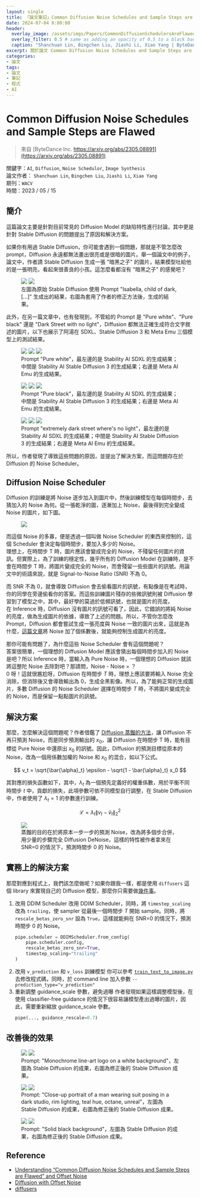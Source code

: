 ```yaml
---
layout: single
title: 「論文筆記」Common Diffusion Noise Schedules and Sample Steps are Flawed
date: 2024-07-04 8:00:00
header:
  overlay_image: /assets/imgs/Papers/CommonDiffusionSchedulersAreFlawed/Header.webp
  overlay_filter: 0.5 # same as adding an opacity of 0.5 to a black background
  caption: "Shanchuan Lin, Bingchen Liu, Jiashi Li, Xiao Yang | ByteDance Inc."
excerpt: 關於論文 Common Diffusion Noise Schedules and Sample Steps are Flawed 的筆記
categories:
- 論文
tags:
- 論文
- 筆記
- 程式
- AI
---
```

# Common Diffusion Noise Schedules and Sample Steps are Flawed
> 來自 [ByteDance Inc. https://arxiv.org/abs/2305.08891](https://arxiv.org/abs/2305.08891)  

關鍵字：`AI`, `Diffusion`, `Noise Schedulor`, `Image Synthesis`  
論文作者： `Shanchuan Lin`, `Bingchen Liu`, `Jiashi Li`, `Xiao Yang`  
期刊：`WACV`  
時間：2023 / 05 / 15  

## 簡介
這篇論文主要是針對目前常見的 Diffusion Model 的缺陷特性進行討論，其中更是針對 Stable Diffusion 的問題提出了原因和解決方案。  

如果你有用過 Stable Diffusion，你可能會遇到一個問題，那就是不管怎麼改 prompt，Diffusion 永遠都無法畫出很亮或是很暗的圖片。舉一個論文中的例子，論文中，作者請 Stable Diffusion 生成一張 "暗黑之子" 的圖片，結果模型吐給他的是一張明亮，看起來很善良的小孩。這怎麼看都沒有 "暗黑之子" 的感覺吧？

<figure class="half">
    <a href="/assets/imgs/Papers/CommonDiffusionSchedulersAreFlawed/Child_of_dark_origin.jpg"><img src="/assets/imgs/Papers/CommonDiffusionSchedulersAreFlawed/Child_of_dark_origin.jpg"></a>
    <a href="/assets/imgs/Papers/CommonDiffusionSchedulersAreFlawed/Child_of_dark_fix.jpg"><img src="/assets/imgs/Papers/CommonDiffusionSchedulersAreFlawed/Child_of_dark_fix.jpg"></a>
    <figcaption>左圖為原始 Stable Diffusion 使用 Prompt "Isabella, child of dark, [...]" 生成出的結果，右圖為套用了作者的修正方法後，生成的結果。</figcaption>
</figure>

此外，在另一篇文章中，也有發現到，不管給的 Prompt 是 "Pure white"、"Pure black" 還是 "Dark Street with no light"，Diffusion 都無法正確生成符合文字敘述的圖片，以下也展示了阿湯在 SDXL、Stable Diffusion 3 和 Meta Emu 三個模型上的測試結果。  

<figure class="third">
    <a href="/assets/imgs/Papers/CommonDiffusionSchedulersAreFlawed/PureWhite_SDXL.jpg"><img src="/assets/imgs/Papers/CommonDiffusionSchedulersAreFlawed/PureWhite_SDXL.jpg"></a>
    <a href="/assets/imgs/Papers/CommonDiffusionSchedulersAreFlawed/PureWhite_SD3.webp"><img src="/assets/imgs/Papers/CommonDiffusionSchedulersAreFlawed/PureWhite_SD3.webp"></a>
    <a href="/assets/imgs/Papers/CommonDiffusionSchedulersAreFlawed/PureWhite_Emu.jpeg"><img src="/assets/imgs/Papers/CommonDiffusionSchedulersAreFlawed/PureWhite_Emu.jpeg"></a>
    <figcaption>Prompt "Pure white"，最左邊的是 Stability AI SDXL 的生成結果；中間是 Stability AI Stable Diffusion 3 的生成結果；右邊是 Meta AI Emu 的生成結果。</figcaption>
</figure> 

<figure class="third">
    <a href="/assets/imgs/Papers/CommonDiffusionSchedulersAreFlawed/PureBlack_SDXL.jpg"><img src="/assets/imgs/Papers/CommonDiffusionSchedulersAreFlawed/PureBlack_SDXL.jpg"></a>
    <a href="/assets/imgs/Papers/CommonDiffusionSchedulersAreFlawed/PureBlack_SD3.webp"><img src="/assets/imgs/Papers/CommonDiffusionSchedulersAreFlawed/PureBlack_SD3.webp"></a>
    <a href="/assets/imgs/Papers/CommonDiffusionSchedulersAreFlawed/Pure_Black_Emu.jpeg"><img src="/assets/imgs/Papers/CommonDiffusionSchedulersAreFlawed/Pure_Black_Emu.jpeg"></a>
    <figcaption>Prompt "Pure black"，最左邊的是 Stability AI SDXL 的生成結果；中間是 Stability AI Stable Diffusion 3 的生成結果；右邊是 Meta AI Emu 的生成結果。</figcaption>
</figure> 

<figure class="third">
    <a href="/assets/imgs/Papers/CommonDiffusionSchedulersAreFlawed/DarkStreet_SDXL.jpg"><img src="/assets/imgs/Papers/CommonDiffusionSchedulersAreFlawed/DarkStreet_SDXL.jpg"></a>
    <a href="/assets/imgs/Papers/CommonDiffusionSchedulersAreFlawed/DarkStreet_SD3.webp"><img src="/assets/imgs/Papers/CommonDiffusionSchedulersAreFlawed/DarkStreet_SD3.webp"></a>
    <a href="/assets/imgs/Papers/CommonDiffusionSchedulersAreFlawed/DarkStreet_Emu.jpeg"><img src="/assets/imgs/Papers/CommonDiffusionSchedulersAreFlawed/DarkStreet_Emu.jpeg"></a>
    <figcaption>Prompt "extremely dark street where's no light"，最左邊的是 Stability AI SDXL 的生成結果；中間是 Stability AI Stable Diffusion 3 的生成結果；右邊是 Meta AI Emu 的生成結果。</figcaption>
</figure>

所以，作者發現了導致這些問題的原因，並提出了解決方案，而這問題存在於 Diffusion 的 Noise Scheduler。  

## Diffusion Noise Scheduler
Diffusion 的訓練是將 Noise 逐步加入到圖片中，然後訓練模型在每個時間步，去猜加入的 Noise 為何。從一張乾淨的圖，逐漸加上 Noise，最後得到完全變成 Noise 的圖片，如下圖。

<figure>
    <a href="/assets/imgs/Projects/Software/AI/MDIM/Diffusion_Processes.jpg"><img src="/assets/imgs/Projects/Software/AI/MDIM/Diffusion_Processes.jpg"></a>
</figure>

而這個 Noise 的多寡，便是透過一個叫做 Noise Scheduler 的東西來控制的，這個 Scheduler 會決定每個時間步，要加入多少的 Noise。  
理想上，在時間步 T 時，圖片應該會變成完全的 Noise，不殘留任何圖片的資訊。但實際上，為了訓練的穩定性，幾乎所有的 Diffusion Model 在訓練時，是不會在時間步 T 時，將圖片變成完全的 Noise，而會殘留一些些圖片的訊號。用論文中的術語來說，就是 Signal-to-Noise Ratio (SNR) 不為 0。  

而 SNR 不為 0，就會導致 Diffusion 會去偷看圖片的訊號，有點像是在考試時，你的同學在旁邊偷看你的答案。而這些訓練圖片殘存的些微訊號則被 Diffusion 學習到了模型之中，其中，最好學的莫過於低頻訊號，也就是圖片的亮度。  
在 Inference 時，Diffusion 沒有圖片的訊號可看了，因此，它錯誤的將純 Noise 的亮度，做為生成圖片的依據，導致了上述的問題。所以，不管你怎麼改 Prompt，Diffusion 都會嘗試生成一張亮度與 Noise 一致的圖片出來，這就是為什麼，[這篇文章](https://www.crosslabs.org/blog/diffusion-with-offset-noise)將 Noise 加了個係數後，就能夠控制生成圖片的亮度。      

那你可能有問題了，為什麼這些 Noise Scheduler 會有這個問題呢？  
答案很簡單，一個理想的 Diffusion Model 應該會猜出每個時間步加入的 Noise 是吧？所以 Inference 時，當輸入為 Pure Noise 時，一個理想的 Diffusion 就該將這整陀 Noise 去除對吧？那請問，Noise - Noise = ？  
0 呀！這就很尷尬呀，Diffusion 在時間步 $T$ 時，理想上應該要將輸入 Noise 完全消除，但消除後又會導致輸出為 0，生成全黑影像。所以，為了能夠正常的生成圖片，多數 Diffusion 的 Noise Scheduler 選擇在時間步 $T$ 時，不將圖片變成完全的 Noise，而是保留一點點圖片的訊號。  

## 解決方案
那麼，怎麼解決這個問題呢？作者借鑑了 [Diffusion 蒸餾的方法](https://arxiv.org/abs/2202.00512)，讓 Diffusion 不再只預測 Noise，而是同步預測輸出的 $x_0$，讓 Diffusion 在時間步 T 時，能有目標從 Pure Noise 中還原出 $x_0$ 的訊號。因此，Diffusion 的預測目標從原本的 Noise，改為一個用係數加權的 Noise 和 $x_0$ 的混合，如以下公式。

$$
v_t = \sqrt{\bar{\alpha}_t} \epsilon - \sqrt{1 - \bar{\alpha}_t} x_0
$$

其對應的損失函數如下，其中，$\lambda_t$ 為一個預先定義好的權重係數，用於平衡不同時間步 $t$ 中，貢獻的損失，此項參數可依不同模型自行調整，在 Stable Diffusion 中，作者使用了 $\lambda_t = 1$ 的參數進行訓練。

$$
\mathcal{L} = \lambda_t \| v_t - \tilde{v}_t \|_2^2
$$

<figure>
    <a href="/assets/imgs/Papers/CommonDiffusionSchedulersAreFlawed/DiffusionDistillation.png"><img src="/assets/imgs/Papers/CommonDiffusionSchedulersAreFlawed/DiffusionDistillation.png"></a>
    <figcaption>蒸餾的目的在於將原本一步一步的預測 Noise，改為將多個步合併，用少量的步驟完全 Diffusion DeNoise，這樣的特性被作者拿來在 SNR=0 的情況下，預測時間步 0 的 Noise。</figcaption>
</figure>

## 實務上的解決方案
那麼對應到程式上，我們該怎麼做呢？如果你跟我一樣，都是使用 `diffusers` 這個 library 來實現自己的 Diffusion 模型，那麼你只需要做[幾件事](https://huggingface.co/docs/diffusers/v0.17.1/api/schedulers/ddim#experimental-common-diffusion-noise-schedules-and-sample-steps-are-flawed)。  

1. 改用 DDIM Scheduler
改用 DDIM Scheduler，同時，將 `timestep_scaling` 改為 `trailing`，使 sampler 從最後一個時間步 $T$ 開始 sample。同時，將 `rescale_betas_zero_snr` 設為 `True`，這樣就能夠在 SNR=0 的情況下，預測時間步 0 的 Noise。
    ```python
    pipe.scheduler = DDIMScheduler.from_config(
        pipe.scheduler.config, 
        rescale_betas_zero_snr=True,
        timestep_scaling="trailing"
    )
    ```
2. 改用 `v_prediction` 和 `v_loss` 訓練模型
你可以參考 [`train_text_to_image.py`](https://github.com/huggingface/diffusers/blob/main/examples/text_to_image/train_text_to_image.py) 去修改程式碼，同時，於 command line 加入參數 `--prediction_type="v_prediction"`  
3. 重新調整 guidance_scale 參數，避免過曝
作者發現如果這樣調整模型後，在使用 classifier-free guidance 的情況下很容易讓模型產出過曝的圖片，因此，需要重新縮放 guidance_scale 參數。
    ```python
    pipe(..., guidance_rescale=0.7)
    ```

## 改善後的效果

<figure class="half">
    <a href="/assets/imgs/Papers/CommonDiffusionSchedulersAreFlawed/WhiteBack_SD.jpg"><img src="/assets/imgs/Papers/CommonDiffusionSchedulersAreFlawed/WhiteBack_SD.jpg"></a>
    <a href="/assets/imgs/Papers/CommonDiffusionSchedulersAreFlawed/WhiteBack_Fix.jpg"><img src="/assets/imgs/Papers/CommonDiffusionSchedulersAreFlawed/WhiteBack_Fix.jpg"></a>
    <figcaption>Prompt: "Monochrome line-art logo on a white background"，左圖為 Stable Diffusion 的成果，右圖為修正後的 Stable Diffusion 成果。</figcaption>
</figure>

<figure class="half">
    <a href="/assets/imgs/Papers/CommonDiffusionSchedulersAreFlawed/ManDarkBack_SD.jpg"><img src="/assets/imgs/Papers/CommonDiffusionSchedulersAreFlawed/ManDarkBack_SD.jpg"></a>
    <a href="/assets/imgs/Papers/CommonDiffusionSchedulersAreFlawed/ManDarkBack_Fix.jpg"><img src="/assets/imgs/Papers/CommonDiffusionSchedulersAreFlawed/ManDarkBack_Fix.jpg"></a>
    <figcaption>Prompt: "Close-up portrait of a man wearing suit posing in a dark studio, rim lighting, teal hue, octane, unreal"，左圖為 Stable Diffusion 的成果，右圖為修正後的 Stable Diffusion 成果。</figcaption>
</figure>

<figure class="half">
    <a href="/assets/imgs/Papers/CommonDiffusionSchedulersAreFlawed/SolidBlack_SD.jpg"><img src="/assets/imgs/Papers/CommonDiffusionSchedulersAreFlawed/SolidBlack_SD.jpg"></a>
    <a href="/assets/imgs/Papers/CommonDiffusionSchedulersAreFlawed/SolidBlack_Fix.jpg"><img src="/assets/imgs/Papers/CommonDiffusionSchedulersAreFlawed/SolidBlack_Fix.jpg"></a>
    <figcaption>Prompt: "Solid black background"，左圖為 Stable Diffusion 的成果，右圖為修正後的 Stable Diffusion 成果。</figcaption>
</figure>


## Reference
* [Understanding “Common Diffusion Noise Schedules and Sample Steps are Flawed” and Offset Noise](https://isamu-website.medium.com/understanding-common-diffusion-noise-schedules-and-sample-steps-are-flawed-and-offset-noise-52a73ab4fded)  
* [Diffusion with Offset Noise](https://www.crosslabs.org/blog/diffusion-with-offset-noise)  
* [diffusers](https://huggingface.co/docs/diffusers/v0.17.1/api/schedulers/ddim#experimental-common-diffusion-noise-schedules-and-sample-steps-are-flawed)  